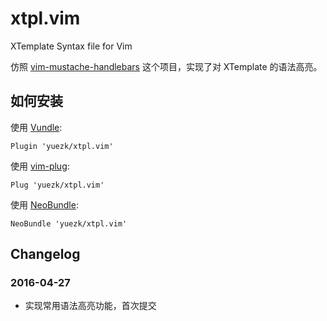 # xtpl.vim

XTemplate Syntax file for Vim

仿照 [vim-mustache-handlebars][handlebar] 这个项目，实现了对 XTemplate 的语法高亮。

## 如何安装

使用 [Vundle][vundle]:

```
Plugin 'yuezk/xtpl.vim'
```

使用 [vim-plug][plug]:

```
Plug 'yuezk/xtpl.vim'
```

使用 [NeoBundle][bundle]:

```
NeoBundle 'yuezk/xtpl.vim'
```

## Changelog

### 2016-04-27

 - 实现常用语法高亮功能，首次提交

[handlebar]: https://github.com/mustache/vim-mustache-handlebars
[vundle]: https://github.com/gmarik/vundle
[plug]: https://github.com/junegunn/vim-plug
[bundle]: https://github.com/Shougo/neobundle.vim
